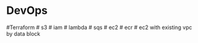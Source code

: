 # DevOps

#Terraform
    #    s3
    #    iam
    #    lambda
    #    sqs
    #    ec2
    #    ecr
    #    ec2 with existing vpc by data block
